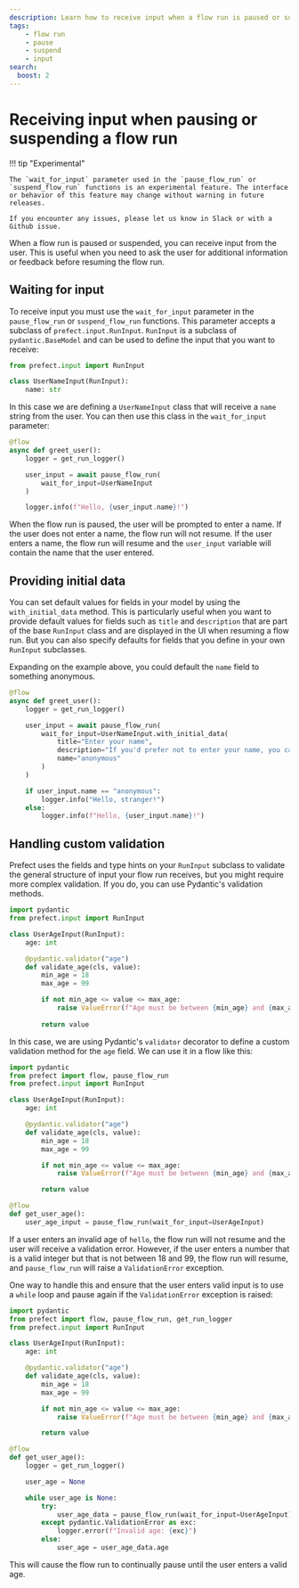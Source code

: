 ```yaml
---
description: Learn how to receive input when a flow run is paused or suspended.
tags:
    - flow run
    - pause
    - suspend
    - input
search:
  boost: 2
---
```


# Receiving input when pausing or suspending a flow run
!!! tip "Experimental"

    The `wait_for_input` parameter used in the `pause_flow_run` or `suspend_flow_run` functions is an experimental feature. The interface or behavior of this feature may change without warning in future releases. 

    If you encounter any issues, please let us know in Slack or with a Github issue.


When a flow run is paused or suspended, you can receive input from the user. This is useful when you need to ask the user for additional information or feedback before resuming the flow run.

## Waiting for input

To receive input you must use the `wait_for_input` parameter in the `pause_flow_run` or `suspend_flow_run` functions. This parameter accepts a subclass of `prefect.input.RunInput`. `RunInput` is a subclass of `pydantic.BaseModel` and can be used to define the input that you want to receive:

```python
from prefect.input import RunInput

class UserNameInput(RunInput):
    name: str
```

In this case we are defining a `UserNameInput` class that will receive a `name` string from the user. You can then use this class in the `wait_for_input` parameter:

```python
@flow
async def greet_user():
    logger = get_run_logger()

    user_input = await pause_flow_run(
        wait_for_input=UserNameInput
    )

    logger.info(f"Hello, {user_input.name}!")
```

When the flow run is paused, the user will be prompted to enter a name. If the user does not enter a name, the flow run will not resume. If the user enters a name, the flow run will resume and the `user_input` variable will contain the name that the user entered.

## Providing initial data

You can set default values for fields in your model by using the `with_initial_data` method. This is particularly useful when you want to provide default values for fields such as `title` and `description` that are part of the base `RunInput` class and are displayed in the UI when resuming a flow run. But you can also specify defaults for fields that you define in your own `RunInput` subclasses.

Expanding on the example above, you could default the `name` field to something anonymous.

```python
@flow
async def greet_user():
    logger = get_run_logger()

    user_input = await pause_flow_run(
        wait_for_input=UserNameInput.with_initial_data(
            title="Enter your name",
            description="If you'd prefer not to enter your name, you can enter 'anonymous' instead.",
            name="anonymous"
        )
    )

    if user_input.name == "anonymous":
        logger.info("Hello, stranger!")
    else:
        logger.info(f"Hello, {user_input.name}!")
```

## Handling custom validation

Prefect uses the fields and type hints on your `RunInput` subclass to validate the general structure of input your flow run receives, but you might require more complex validation. If you do, you can use Pydantic's validation methods.

```python
import pydantic
from prefect.input import RunInput

class UserAgeInput(RunInput):
    age: int

    @pydantic.validator("age")
    def validate_age(cls, value):
        min_age = 18
        max_age = 99

        if not min_age <= value <= max_age:
            raise ValueError(f"Age must be between {min_age} and {max_age}")
        
        return value
```

In this case, we are using Pydantic's `validator` decorator to define a custom validation method for the `age` field. We can use it in a flow like this:

```python
import pydantic
from prefect import flow, pause_flow_run
from prefect.input import RunInput

class UserAgeInput(RunInput):
    age: int

    @pydantic.validator("age")
    def validate_age(cls, value):
        min_age = 18
        max_age = 99

        if not min_age <= value <= max_age:
            raise ValueError(f"Age must be between {min_age} and {max_age}")

        return value

@flow
def get_user_age():
    user_age_input = pause_flow_run(wait_for_input=UserAgeInput)
```

If a user enters an invalid age of `hello`, the flow run will not resume and the user will receive a validation error. However, if the user enters a number that is a valid integer but that is not between 18 and 99, the flow run will resume, and `pause_flow_run` will raise a `ValidationError` exception.

One way to handle this and ensure that the user enters valid input is to use a `while` loop and pause again if the `ValidationError` exception is raised:

```python
import pydantic
from prefect import flow, pause_flow_run, get_run_logger
from prefect.input import RunInput

class UserAgeInput(RunInput):
    age: int

    @pydantic.validator("age")
    def validate_age(cls, value):
        min_age = 18
        max_age = 99

        if not min_age <= value <= max_age:
            raise ValueError(f"Age must be between {min_age} and {max_age}")

        return value

@flow
def get_user_age():
    logger = get_run_logger()

    user_age = None

    while user_age is None:
        try:
            user_age_data = pause_flow_run(wait_for_input=UserAgeInput)
        except pydantic.ValidationError as exc:
            logger.error(f"Invalid age: {exc}")
        else:
            user_age = user_age_data.age
```

This will cause the flow run to continually pause until the user enters a valid age.
